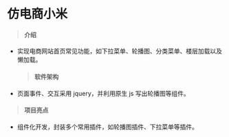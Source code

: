 # 仿电商小米

> #### 介绍

- 实现电商网站首页常见功能，如下拉菜单、轮播图、分类菜单、楼层加载以及懒加载。
  > #### 软件架构
- 页面事件、交互采用 jquery，并利用原生 js 写出轮播图等组件。

> #### 项目亮点

- 组件化开发，封装多个常用插件，如轮播图插件、下拉菜单等插件。
